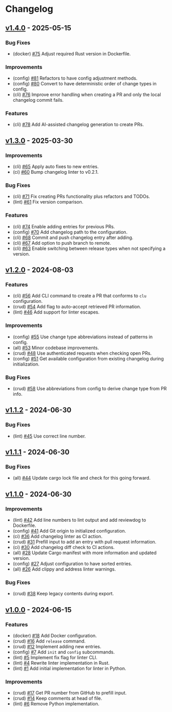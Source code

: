 <!--
This changelog was created using the `clu` binary
(https://github.com/MalteHerrmann/changelog-utils).
-->
# Changelog

## [v1.4.0](https://github.com/MalteHerrmann/changelog-utils/releases/tag/v1.4.0) - 2025-05-15

### Bug Fixes

- (docker) [#75](https://github.com/MalteHerrmann/changelog-utils/pull/75) Adjust required Rust version in Dockerfile.

### Improvements

- (config) [#81](https://github.com/MalteHerrmann/changelog-utils/pull/81) Refactors to have config adjustment methods.
- (config) [#80](https://github.com/MalteHerrmann/changelog-utils/pull/80) Convert to have deterministic order of change types in config.
- (cli) [#76](https://github.com/MalteHerrmann/changelog-utils/pull/76) Improve error handling when creating a PR and only the local changelog commit fails.

### Features

- (cli) [#78](https://github.com/MalteHerrmann/changelog-utils/pull/78) Add AI-assisted changelog generation to create PRs.

## [v1.3.0](https://github.com/MalteHerrmann/changelog-utils/releases/tag/v1.3.0) - 2025-03-30

### Improvements

- (cli) [#65](https://github.com/MalteHerrmann/changelog-utils/pull/65) Apply auto fixes to new entries.
- (ci) [#60](https://github.com/MalteHerrmann/changelog-utils/pull/60) Bump changelog linter to v0.2.1.

### Bug Fixes

- (cli) [#71](https://github.com/MalteHerrmann/changelog-utils/pull/71) Fix creating PRs functionality plus refactors and TODOs.
- (lint) [#61](https://github.com/MalteHerrmann/changelog-utils/pull/61) Fix version comparison.

### Features

- (cli) [#74](https://github.com/MalteHerrmann/changelog-utils/pull/74) Enable adding entries for previous PRs.
- (config) [#70](https://github.com/MalteHerrmann/changelog-utils/pull/70) Add changelog path to the configuration.
- (cli) [#68](https://github.com/MalteHerrmann/changelog-utils/pull/68) Commit and push changelog entry after adding.
- (cli) [#67](https://github.com/MalteHerrmann/changelog-utils/pull/67) Add option to push branch to remote.
- (cli) [#63](https://github.com/MalteHerrmann/changelog-utils/pull/63) Enable switching between release types when not specifying a version.

## [v1.2.0](https://github.com/MalteHerrmann/changelog-utils/releases/tag/v1.2.0) - 2024-08-03

### Features

- (cli) [#56](https://github.com/MalteHerrmann/changelog-utils/pull/56) Add CLI command to create a PR that conforms to `clu` configuration.
- (crud) [#54](https://github.com/MalteHerrmann/changelog-utils/pull/54) Add flag to auto-accept retrieved PR information.
- (lint) [#46](https://github.com/MalteHerrmann/changelog-utils/pull/46) Add support for linter escapes.

### Improvements

- (config) [#55](https://github.com/MalteHerrmann/changelog-utils/pull/55) Use change type abbreviations instead of patterns in config.
- (all) [#53](https://github.com/MalteHerrmann/changelog-utils/pull/53) Minor codebase improvements.
- (crud) [#48](https://github.com/MalteHerrmann/changelog-utils/pull/48) Use authenticated requests when checking open PRs.
- (config) [#51](https://github.com/MalteHerrmann/changelog-utils/pull/51) Get available configuration from existing changelog during initialization.

### Bug Fixes

- (crud) [#58](https://github.com/MalteHerrmann/changelog-utils/pull/58) Use abbreviations from config to derive change type from PR info.

## [v1.1.2](https://github.com/MalteHerrmann/changelog-utils/releases/tag/v1.1.2) - 2024-06-30

### Bug Fixes

- (lint) [#45](https://github.com/MalteHerrmann/changelog-utils/pull/45) Use correct line number.

## [v1.1.1](https://github.com/MalteHerrmann/changelog-utils/releases/tag/v1.1.1) - 2024-06-30

### Bug Fixes

- (all) [#44](https://github.com/MalteHerrmann/changelog-utils/pull/44) Update cargo lock file and check for this going forward.

## [v1.1.0](https://github.com/MalteHerrmann/changelog-utils/releases/tag/v1.1.0) - 2024-06-30

### Improvements

- (lint) [#42](https://github.com/MalteHerrmann/changelog-utils/pull/42) Add line numbers to lint output and add reviewdog to Dockerfile.
- (config) [#41](https://github.com/MalteHerrmann/changelog-utils/pull/41) Add Git origin to initialized configuration.
- (ci) [#36](https://github.com/MalteHerrmann/changelog-utils/pull/36) Add changelog linter as CI action.
- (crud) [#31](https://github.com/MalteHerrmann/changelog-utils/pull/31) Prefill input to add an entry with pull request information.
- (ci) [#30](https://github.com/MalteHerrmann/changelog-utils/pull/30) Add changelog diff check to CI actions.
- (all) [#28](https://github.com/MalteHerrmann/changelog-utils/pull/28) Update Cargo manifest with more information and updated version.
- (config) [#27](https://github.com/MalteHerrmann/changelog-utils/pull/27) Adjust configuration to have sorted entries.
- (all) [#26](https://github.com/MalteHerrmann/changelog-utils/pull/26) Add clippy and address linter warnings.

### Bug Fixes

- (crud) [#38](https://github.com/MalteHerrmann/changelog-utils/pull/38) Keep legacy contents during export.

## [v1.0.0](https://github.com/MalteHerrmann/changelog-utils/releases/tag/v1.0.0) - 2024-06-15

### Features

- (docker) [#18](https://github.com/MalteHerrmann/changelog-utils/pull/18) Add Docker configuration.
- (crud) [#16](https://github.com/MalteHerrmann/changelog-utils/pull/16) Add `release` command.
- (crud) [#12](https://github.com/MalteHerrmann/changelog-utils/pull/12) Implement adding new entries.
- (config) [#7](https://github.com/MalteHerrmann/changelog-utils/pull/7) Add `init` and `config` subcommands.
- (lint) [#5](https://github.com/MalteHerrmann/changelog-utils/pull/5) Implement fix flag for linter CLI.
- (lint) [#4](https://github.com/MalteHerrmann/changelog-utils/pull/4) Rewrite linter implementation in Rust.
- (lint) [#1](https://github.com/MalteHerrmann/changelog-utils/pull/1) Add initial implementation for linter in Python.

### Improvements

- (crud) [#17](https://github.com/MalteHerrmann/changelog-utils/pull/17) Get PR number from GitHub to prefill input.
- (crud) [#14](https://github.com/MalteHerrmann/changelog-utils/pull/14) Keep comments at head of file.
- (lint) [#6](https://github.com/MalteHerrmann/changelog-utils/pull/6) Remove Python implementation.
